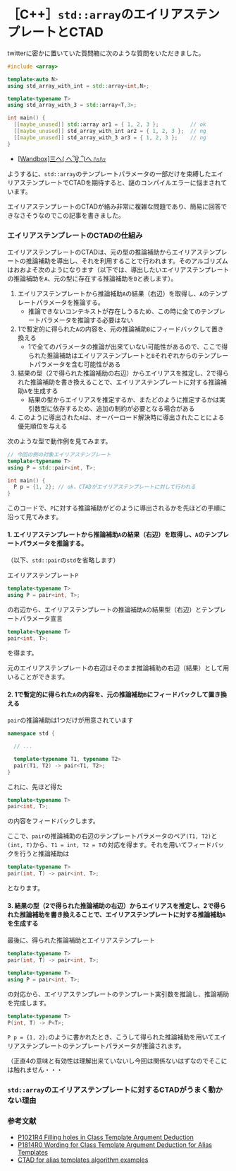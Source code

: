 # ［C++］`std::array`のエイリアステンプレートとCTAD

twitterに密かに置いていた質問箱に次のような質問をいただきました。

```cpp
#include <array>

template<auto N>
using std_array_with_int = std::array<int,N>;

template<typename T>
using std_array_with_3 = std::array<T,3>;

int main() {
  [[maybe_unused]] std::array ar1 = { 1, 2, 3 };          // ok
  [[maybe_unused]] std_array_with_int ar2 = { 1, 2, 3 };  // ng
  [[maybe_unused]] std_array_with_3 ar3 = { 1, 2, 3 };    // ng
}
```
- [[Wandbox]三へ( へ՞ਊ ՞)へ ﾊｯﾊｯ](https://wandbox.org/permlink/ZYpj0t8CFK4ALCOm)

ようするに、`std::array`のテンプレートパラメータの一部だけを束縛したエイリアステンプレートでCTADを期待すると、謎のコンパイルエラーに悩まされています。

エイリアステンプレートのCTADが絡み非常に複雑な問題であり、簡易に回答できなさそうなのでこの記事を書きました。

### エイリアステンプレートのCTADの仕組み

エイリアステンプレートのCTADは、元の型の推論補助からエイリアステンプレートの推論補助を導出し、それを利用することで行われます。そのアルゴリズムはおおよそ次のようになります（以下では、導出したいエイリアステンプレートの推論補助を`A`、元の型に存在する推論補助を`B`と表します）。

1. エイリアステンプレートから推論補助`A`の結果（右辺）を取得し、`A`のテンプレートパラメータを推論する。
      - 推論できないコンテキストが存在しうるため、この時に全てのテンプレートパラメータを推論する必要はない
2. 1で暫定的に得られた`A`の内容を、元の推論補助`B`にフィードバックして置き換える
      - 1で全てのパラメータの推論が出来ていない可能性があるので、ここで得られた推論補助はエイリアステンプレートと`B`それぞれからのテンプレートパラメータを含む可能性がある
3. 結果の型（2で得られた推論補助の右辺）からエイリアスを推定し、2で得られた推論補助を書き換えることで、エイリアステンプレートに対する推論補助`A`を生成する
      - 結果の型からエイリアスを推定するか、またどのように推定するかは実引数型に依存するため、追加の制約が必要となる場合がある
4. このように導出された`A`は、オーバーロード解決時に導出されたことによる優先順位を与える

次のような型で動作例を見てみます。

```cpp
// 今回の例の対象エイリアステンプレート
template<typename T>
using P = std::pair<int, T>;

int main() {
  P p = {1, 2}; // ok、CTADがエイリアステンプレートに対して行われる
}
```

このコードで、`P`に対する推論補助がどのように導出されるかを先ほどの手順に沿って見てみます。

#### 1. エイリアステンプレートから推論補助`A`の結果（右辺）を取得し、`A`のテンプレートパラメータを推論する。

（以下、`std::pair`の`std`を省略します）

エイリアステンプレート`P`

```cpp
template<typename T>
using P = pair<int, T>;
```

の右辺から、エイリアステンプレートの推論補助`A`の結果型（右辺）とテンプレートパラメータ宣言

```cpp
template<typename T>
pair<int, T>;
```

を得ます。

元のエイリアステンプレートの右辺はそのまま推論補助の右辺（結果）として用いることができます。

#### 2. 1で暫定的に得られた`A`の内容を、元の推論補助`B`にフィードバックして置き換える

`pair`の推論補助は1つだけが用意されています

```cpp
namespace std {

  // ...

  template<typename T1, typename T2>
  pair(T1, T2) -> pair<T1, T2>;
}
```

これに、先ほど得た

```cpp
template<typename T>
pair<int, T>;
```

の内容をフィードバックします。

ここで、`pair`の推論補助の右辺のテンプレートパラメータのペア`(T1, T2)`と`(int, T)`から、`T1 = int, T2 = T`の対応を得ます。それを用いてフィードバックを行うと推論補助は

```cpp
template<typename T>
pair(int, T) -> pair<int, T>;
```

となります。

#### 3. 結果の型（2で得られた推論補助の右辺）からエイリアスを推定し、2で得られた推論補助を書き換えることで、エイリアステンプレートに対する推論補助`A`を生成する

最後に、得られた推論補助とエイリアステンプレート

```cpp
template<typename T>
pair(int, T) -> pair<int, T>;

template<typename T>
using P = pair<int, T>;
```

の対応から、エイリアステンプレートのテンプレート実引数を推論し、推論補助を完成します。

```cpp
template<typename T>
P(int, T) -> P<T>;
```

`P p = {1, 2};`のように書かれたとき、こうして得られた推論補助を用いてエイリアステンプレートのテンプレートパラメータが推論されます。

（正直4の意味と有効性は理解出来ていないし今回は関係ないはずなのでそこには触れません・・・

### `std::array`のエイリアステンプレートに対するCTADがうまく動かない理由

### 参考文献

- [P1021R4 Filling holes in Class Template Argument Deduction](http://www.open-std.org/jtc1/sc22/wg21/docs/papers/2019/p1021r4.html)
- [P1814R0 Wording for Class Template Argument Deduction for Alias Templates](http://www.open-std.org/jtc1/sc22/wg21/docs/papers/2019/p1814r0.html)
- [CTAD for alias templates algorithm examples](https://htmlpreview.github.io/?https://github.com/mspertus/CTAD_POST_CPP17/master/CTAD_alias_examples.html)